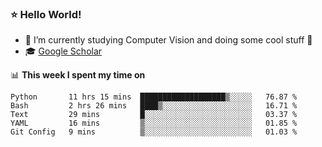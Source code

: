 ### ⭐️ Hello World!

<!--
**hologerry/hologerry** is a ✨ _special_ ✨ repository because its `README.md` (this file) appears on your GitHub profile.

Here are some ideas to get you started:

- 🔭 I’m currently working and studying on Computer Vision
- 🌱 I’m currently learning at Peking University
- 💬 Ask me about 
- 📫 How to reach me: E-mail
- 😄 Pronouns: he/his
- ⚡ Fun fact: Music is the Power
-->


- 🔭 I’m currently studying Computer Vision and doing some cool stuff 🤖
- 🎓 [Google Scholar](https://scholar.google.com/citations?user=3ykqW9wAAAAJ&hl=en)


📊 **This week I spent my time on**

<!--START_SECTION:waka-->

```text
Python       11 hrs 15 mins  ███████████████████▒░░░░░   76.87 %
Bash         2 hrs 26 mins   ████▒░░░░░░░░░░░░░░░░░░░░   16.71 %
Text         29 mins         █░░░░░░░░░░░░░░░░░░░░░░░░   03.37 %
YAML         16 mins         ▒░░░░░░░░░░░░░░░░░░░░░░░░   01.85 %
Git Config   9 mins          ▒░░░░░░░░░░░░░░░░░░░░░░░░   01.03 %
```

<!--END_SECTION:waka-->
